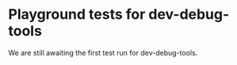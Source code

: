 # Playground tests for dev-debug-tools
We are still awaiting the first test run for dev-debug-tools.
